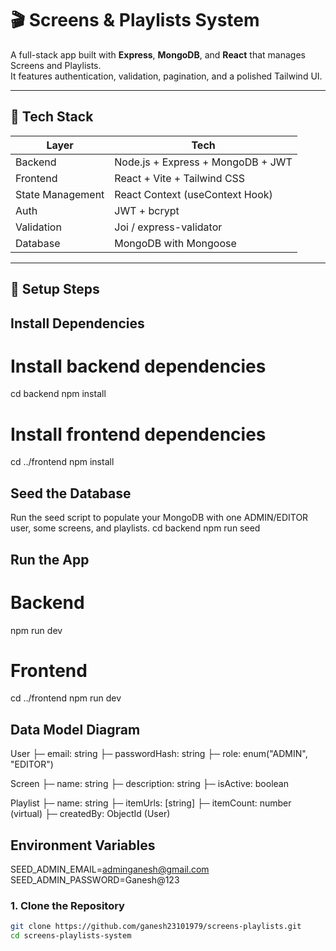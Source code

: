 # 🎬 Screens & Playlists System

A full-stack app built with **Express**, **MongoDB**, and **React** that manages Screens and Playlists.  
It features authentication, validation, pagination, and a polished Tailwind UI.

---

## 🚀 Tech Stack

| Layer | Tech |
|-------|------|
| Backend | Node.js + Express + MongoDB + JWT |
| Frontend | React + Vite + Tailwind CSS |
| State Management | React Context (useContext Hook) |
| Auth | JWT + bcrypt |
| Validation | Joi / express-validator |
| Database | MongoDB with Mongoose |

---

## 🧭 Setup Steps

## Install Dependencies
# Install backend dependencies
cd backend
npm install

# Install frontend dependencies
cd ../frontend
npm install

## Seed the Database
Run the seed script to populate your MongoDB with one ADMIN/EDITOR user, some screens, and playlists.
cd backend
npm run seed

## Run the App
# Backend
npm run dev

# Frontend
cd ../frontend
npm run dev


## Data Model Diagram
User
 ├─ email: string
 ├─ passwordHash: string
 ├─ role: enum("ADMIN", "EDITOR")

Screen
 ├─ name: string
 ├─ description: string
 ├─ isActive: boolean

Playlist
 ├─ name: string
 ├─ itemUrls: [string]
 ├─ itemCount: number (virtual)
 ├─ createdBy: ObjectId (User)

## Environment Variables
SEED_ADMIN_EMAIL=adminganesh@gmail.com
SEED_ADMIN_PASSWORD=Ganesh@123

### 1. Clone the Repository
```bash
git clone https://github.com/ganesh23101979/screens-playlists.git
cd screens-playlists-system
